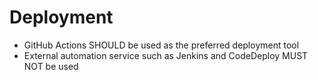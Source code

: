 # Deployment

- GitHub Actions SHOULD be used as the preferred deployment tool
- External automation service such as Jenkins and CodeDeploy MUST NOT be used

<!--
Deployment pipelines SHOULD be in a separate repo that is set to private
Non-deployment pipelines MAY be kept with code or in a separate repo and made public
Reuse workflows where possible
Use checkpoints requiring a human to approve when appropriate.  Inform humans they need to do something via Slack.
-->
